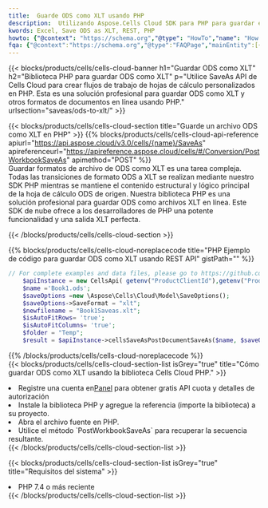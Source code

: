```yaml
---
title:  Guarde ODS como XLT usando PHP
description:  Utilizando Aspose.Cells Cloud SDK para PHP para guardar el archivo en formato ODS como archivo en formato XLT.
kwords: Excel, Save ODS as XLT, REST, PHP
howto: {"@context": "https://schema.org","@type": "HowTo","name": "How to save ODS as XLT using the Cells Cloud PHP library.","description": "How to save ODS as XLT using the Cells Cloud PHP library.","image": {"@type": "ImageObject"},"url": "/php/saveas/ods-to-xlt/","step": [{ "@type": "HowToStep","name": "How to save ODS as XLT using the Cells Cloud PHP library. step 1", "image": {"@type": "ImageObject",},"url": "/php/saveas/ods-to-xlt/","text": "Register an account at <a href='https://dashboard.aspose.cloud/'>Dashboard</a> to get free API quota & authorization details",},{ "@type": "HowToStep","name": "How to save ODS as XLT using the Cells Cloud PHP library. step 1", "image": {"@type": "ImageObject",},"url": "/php/saveas/ods-to-xlt/","text": "Install PHP library and add the reference (import the library) to your project.",},{ "@type": "HowToStep","name": "How to save ODS as XLT using the Cells Cloud PHP library. step 1", "image": {"@type": "ImageObject",},"url": "/php/saveas/ods-to-xlt/","text": "Open the source file in PHP.",},{ "@type": "HowToStep","name": "How to save ODS as XLT using the Cells Cloud PHP library. step 1", "image": {"@type": "ImageObject",},"url": "/php/saveas/ods-to-xlt/","text": "Use the `PostWorkbookSaveAs` method to retrieve the resulting stream.",}, ],"supply": {"@type": "HowToSupply","name": "document"},"tool": [{"@type": "HowToTool","name": "phpstorm, Visual Studio Code, Eclipse"},{"@type": "HowToTool","name": "Aspose Cells"}],"totalTime": "PT6M"}
fqa: {"@context":"https://schema.org","@type":"FAQPage","mainEntity":[{"@type":"Question","name":"Why save file as other formats file in C# using REST API?","acceptedAnswer":{"@type":"Answer","text":"Documents are encoded in many ways, and some files may be incompatible with the software you use. To open and read such files, just save them as appropriate file formats.<br/><ol><li>Install .NET SDK and add the reference (import the library) to your project.</li><li>Open the source file in C# using REST API.</li><li>Call the PostWorkbookSaveAsRequest() method, passing an output filename with required extension.</li><li>Get the result of save as a separate file.</li></ol>"}},{"@type":"Question","name":"What file formats can I save as with your C# library?","acceptedAnswer":{"@type":"Answer","text":"We support a variety of file formats for conversion using .NET library, including XLSX, Excel, xls , PDF, CSV, HTML, Markdown, XML, PNG, JPG, TIFF, Json, TXT and many more."}},{"@type":"Question","name":"What is the maximum allowed file size for conversion using this .NET library?","acceptedAnswer":{"@type":"Answer","text":"There are no file size limits for format conversions using .NET library."}}]}
---
```

{{< blocks/products/cells/cells-cloud-banner h1="Guardar ODS como XLT" h2="Biblioteca PHP para guardar ODS como XLT" p="Utilice SaveAs API de Cells Cloud para crear flujos de trabajo de hojas de cálculo personalizados en PHP. Esta es una solución profesional para guardar ODS como XLT y otros formatos de documentos en línea usando PHP." urlsection="saveas/ods-to-xlt/" >}}

{{< blocks/products/cells/cells-cloud-section title="Guarde un archivo ODS como XLT en PHP" >}}
{{% blocks/products/cells/cells-cloud-api-reference apiurl="https://api.aspose.cloud/v3.0/cells/{name}/SaveAs" apireferenceurl="https://apireference.aspose.cloud/cells/#/Conversion/PostWorkbookSaveAs" apimethod="POST" %}}
<br/>
Guardar formatos de archivo de ODS como XLT es una tarea compleja. Todas las transiciones de formato ODS a XLT se realizan mediante nuestro SDK PHP mientras se mantiene el contenido estructural y lógico principal de la hoja de cálculo ODS de origen. Nuestra biblioteca PHP es una solución profesional para guardar ODS como archivos XLT en línea. Este SDK de nube ofrece a los desarrolladores de PHP una potente funcionalidad y una salida XLT perfecta.

{{< /blocks/products/cells/cells-cloud-section >}}

{{% blocks/products/cells/cells-cloud-noreplacecode title="PHP Ejemplo de código para guardar ODS como XLT usando REST API" gistPath="" %}}
  
```php
// For complete examples and data files, please go to https://github.com/aspose-cells-cloud/aspose-cells-cloud-php/
    $apiInstance = new CellsApi( getenv("ProductClientId"),getenv("ProductClientSecret") );
    $name ='Book1.ods';
    $saveOptions =new \Aspose\Cells\Cloud\Model\SaveOptions();
    $saveOptions->SaveFormat = "xlt";
    $newfilename = "Book1Saveas.xlt";
    $isAutoFitRows= 'true';
    $isAutoFitColumns= 'true';
    $folder = "Temp";
    $result = $apiInstance->cellsSaveAsPostDocumentSaveAs($name, $saveOptions, $newfilename,$isAutoFitRows, $isAutoFitColumns, $folder);
```
  
{{% /blocks/products/cells/cells-cloud-noreplacecode %}}
<br/>
{{< blocks/products/cells/cells-cloud-section-list isGrey="true" title="Cómo guardar ODS como XLT usando la biblioteca Cells Cloud PHP." >}}
<li> Registre una cuenta en<a href="https://dashboard.aspose.cloud/">Panel</a> para obtener gratis API cuota y detalles de autorización</li>
<li>Instale la biblioteca PHP y agregue la referencia (importe la biblioteca) a su proyecto.</li>
<li>Abra el archivo fuente en PHP.</li>
<li>Utilice el método `PostWorkbookSaveAs` para recuperar la secuencia resultante.</li>
{{< /blocks/products/cells/cells-cloud-section-list >}}

{{< blocks/products/cells/cells-cloud-section-list isGrey="true" title="Requisitos del sistema" >}}
<li>PHP 7.4 o más reciente</li>
{{< /blocks/products/cells/cells-cloud-section-list >}}
